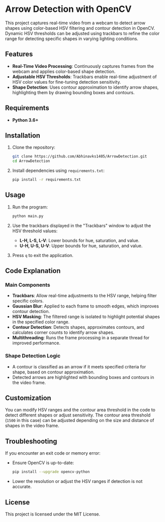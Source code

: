 # Arrow Detection with OpenCV

This project captures real-time video from a webcam to detect arrow shapes using color-based HSV filtering and contour detection in OpenCV. Dynamic HSV thresholds can be adjusted using trackbars to refine the color range for detecting specific shapes in varying lighting conditions.

## Features
- **Real-Time Video Processing**: Continuously captures frames from the webcam and applies color-based shape detection.
- **Adjustable HSV Thresholds**: Trackbars enable real-time adjustment of HSV color values for fine-tuning detection sensitivity.
- **Shape Detection**: Uses contour approximation to identify arrow shapes, highlighting them by drawing bounding boxes and contours.

## Requirements
- **Python 3.6+**

## Installation

1. Clone the repository:
    ```bash
    git clone https://github.com/Abhinavks1405/ArrowDetection.git
    cd ArrowDetection
    ```

2. Install dependencies using `requirements.txt`:
    ```bash
    pip install -r requirements.txt
    ```

## Usage

1. Run the program:
    ```bash
    python main.py
    ```

2. Use the trackbars displayed in the "Trackbars" window to adjust the HSV threshold values:
    - **L-H, L-S, L-V**: Lower bounds for hue, saturation, and value.
    - **U-H, U-S, U-V**: Upper bounds for hue, saturation, and value.
   
3. Press `q` to exit the application.

## Code Explanation

### Main Components

- **Trackbars**: Allow real-time adjustments to the HSV range, helping filter specific colors.
- **Gaussian Blur**: Applied to each frame to smooth edges, which improves contour detection.
- **HSV Masking**: The filtered range is isolated to highlight potential shapes in the specified color range.
- **Contour Detection**: Detects shapes, approximates contours, and calculates corner counts to identify arrow shapes.
- **Multithreading**: Runs the frame processing in a separate thread for improved performance.

### Shape Detection Logic
- A contour is classified as an arrow if it meets specified criteria for shape, based on contour approximation.
- Detected arrows are highlighted with bounding boxes and contours in the video frame.

## Customization

You can modify HSV ranges and the contour area threshold in the code to detect different shapes or adjust sensitivity. The contour area threshold (`1500` in this case) can be adjusted depending on the size and distance of shapes in the video frame.

## Troubleshooting

If you encounter an exit code or memory error:
- Ensure OpenCV is up-to-date:
    ```bash
    pip install --upgrade opencv-python
    ```
- Lower the resolution or adjust the HSV ranges if detection is not accurate.

## License
This project is licensed under the MIT License.
